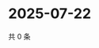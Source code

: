 # 2025-07-22

共 0 条

<!-- BEGIN ZHIHUQUESTIONS -->
<!-- 最后更新时间 Tue Jul 22 2025 15:16:25 GMT+0800 (China Standard Time) -->

<!-- END ZHIHUQUESTIONS -->
